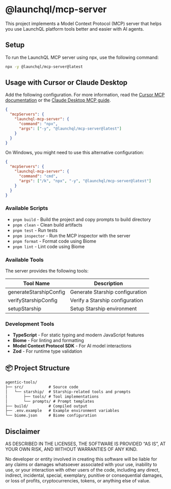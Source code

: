 # @launchql/mcp-server

This project implements a Model Context Protocol (MCP) server that helps you use LaunchQL platform tools better and easier with AI agents.

## Setup

To run the LaunchQL MCP server using npx, use the following command:

```bash
npx -y @launchql/mcp-server@latest
```

## Usage with Cursor or Claude Desktop

Add the following configuration. For more information, read the [Cursor MCP documentation](https://docs.cursor.com/context/model-context-protocol) or the [Claude Desktop MCP guide](https://modelcontextprotocol.io/quickstart/user).

```json
{
  "mcpServers": {
    "launchql-mcp-server": {
      "command": "npx",
      "args": ["-y", "@launchql/mcp-server@latest"]
    }
  }
}
```

On Windows, you might need to use this alternative configuration:

```json
{
  "mcpServers": {
    "launchql-mcp-server": {
      "command": "cmd",
      "args": ["/k", "npx", "-y", "@launchql/mcp-server@latest"]
    }
  }
}
```

### Available Scripts

- `pnpm build` - Build the project and copy prompts to build directory
- `pnpm clean` - Clean build artifacts
- `pnpm test` - Run tests
- `pnpm inspector` - Run the MCP inspector with the server
- `pnpm format` - Format code using Biome
- `pnpm lint` - Lint code using Biome

### Available Tools

The server provides the following tools:

| Tool Name | Description |
|-----------|-------------|
| generateStarshipConfig | Generate Starship configuration |
| verifyStarshipConfig | Verify a Starship configuration |
| setupStarship | Setup Starship environment |

### Development Tools

- **TypeScript** - For static typing and modern JavaScript features
- **Biome** - For linting and formatting
- **Model Context Protocol SDK** - For AI model interactions
- **Zod** - For runtime type validation

## 📦 Project Structure

```md
agentic-tools/
├── src/           # Source code
│   └── starship/  # Starship-related tools and prompts
│       ├── tools/ # Tool implementations
│       └── prompts/ # Prompt templates
├── build/         # Compiled output
├── .env.example   # Example environment variables
└── biome.json     # Biome configuration
```

## Disclaimer

AS DESCRIBED IN THE LICENSES, THE SOFTWARE IS PROVIDED “AS IS”, AT YOUR OWN RISK, AND WITHOUT WARRANTIES OF ANY KIND.

No developer or entity involved in creating this software will be liable for any claims or damages whatsoever associated with your use, inability to use, or your interaction with other users of the code, including any direct, indirect, incidental, special, exemplary, punitive or consequential damages, or loss of profits, cryptocurrencies, tokens, or anything else of value.